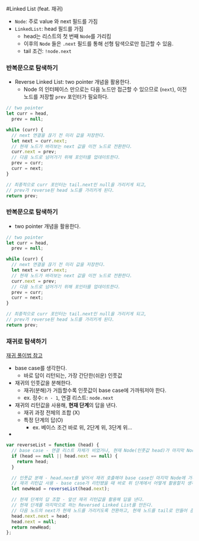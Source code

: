 #Linked List (feat. 재귀)

- `Node`: 주로 value 와 next 필드를 가짐
- `LinkedList`: head 필드를 가짐
  - head는 리스트의 첫 번째 `Node`를 가리킴
  - 이후의 `Node` 들은 `.next` 필드를 통해 선형 탐색으로만 접근할 수 있음.
  - tail 조건: `!node.next`

### 반복문으로 탐색하기

- Reverse Linked List: two pointer 개념을 활용한다.
  - Node 의 인터페이스 만으로는 다음 노드만 접근할 수 있으므로 (`next`), 이전 노드를 저장할 `prev` 포인터가 필요하다.

```js
// two pointer
let curr = head,
  prev = null;

while (curr) {
  // next 연결을 끊기 전 미리 값을 저장한다.
  let next = curr.next;
  // 현재 노드가 바라보는 next 값을 이전 노드로 전환한다.
  curr.next = prev;
  // 다음 노드로 넘어가기 위해 포인터를 업데이트한다.
  prev = curr;
  curr = next;
}

// 최종적으로 curr 포인터는 tail.next인 null을 가리키게 되고,
// prev가 reverse된 head 노드를 가리키게 된다.
return prev;
```

### 반복문으로 탐색하기

- two pointer 개념을 활용한다.

```js
// two pointer
let curr = head,
  prev = null;

while (curr) {
  // next 연결을 끊기 전 미리 값을 저장한다.
  let next = curr.next;
  // 현재 노드가 바라보는 next 값을 이전 노드로 전환한다.
  curr.next = prev;
  // 다음 노드로 넘어가기 위해 포인터를 업데이트한다.
  prev = curr;
  curr = next;
}

// 최종적으로 curr 포인터는 tail.next인 null을 가리키게 되고,
// prev가 reverse된 head 노드를 가리키게 된다.
return prev;
```

### 재귀로 탐색하기

[재귀 풀이법 참고](https://velog.io/@eddy_song/you-can-solve-recursion)

- base case를 생각한다.
  - 바로 답이 리턴되는, 가장 간단한(쉬운) 인풋값
- 재귀의 인풋값을 분해한다.
  - 재귀(분해)가 거듭할수록 인풋값이 base case에 가까워저야 한다.
  - ex. 정수: `n - 1`, 연결 리스트: `node.next`
- 재귀의 리턴값을 사용해, **현재 단계**의 답을 낸다.
  - 재귀 과정 전체의 조합 (X)
  - 특정 단계의 답(O)
    - ex. 베이스 조건 바로 위, 2단계 위, 3단계 위...
-

```js
var reverseList = function (head) {
  // base case - 연결 리스트 자체가 비었거나, 현재 Node(인풋값 head)가 마지막 Node인 경우.
  if (head == null || head.next == null) {
    return head;
  }

  // 인풋값 분해 - head.next를 넣어서 재귀 호출해야 base case인 마지막 Node에 가까워질 수 있다.
  // 재귀 리턴값 사용 - base case가 리턴됐을 때 바로 위 단계에서 어떻게 활용할지 생각해 본다.
  let newHead = reverseList(head.next);

  // 현재 단계의 답 조합 - 앞선 재귀 리턴값을 활용해 답을 낸다.
  // 현재 단계를 마지막으로 하는 Reversed Linked List를 만든다.
  // 다음 노드의 next가 현재 노드를 가리키도록 전환하고, 현재 노드를 tail로 만들어 준다.
  head.next.next = head;
  head.next = null;
  return newHead;
};
```
